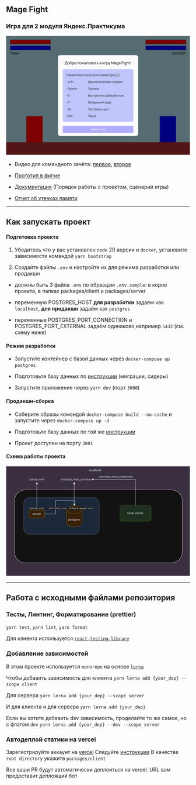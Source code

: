 ## Mage Fight

### Игра для 2 модуля Яндекс.Практикума

![preview.png](packages/client/public/images/rawPreview.png)

- Видео для командного зачёта: [первое](https://disk.yandex.ru/i/bemFDp9nvTfZHA), [второе](https://disk.yandex.ru/i/iu2oCUOj1yAxTA)

- [Прототип в фигме](https://www.figma.com/design/JxDvcmFWCqOx6ll6lmoTRD/MAGE-FIGHT)

- [Документация](docs/README.md) (Порядок работы с проектом, сценарий игры)

- [Отчет об утечках памяти](MEMORYLEAKS.md)

---

## Как запускать проект

#### Подготовка проекта

1. Убедитесь что у вас установлен `node` 20 версии и `docker`, установите зависимости командой `yarn bootstrap`

2. Создайте файлы `.env` и настройте их для режима разработки или продакшн

- должны быть 3 файла `.env` по образцам `.env.sample`: в корне проекта, в папках packages/client и packages/server

- переменную POSTGRES_HOST **для разработки** задаём как `localhost`, **для продакшн** задаём как `postgres`

- переменные POSTGRES_PORT_CONNECTION и POSTGRES_PORT_EXTERNAL задаём одинаково,например `5432` (см. схему ниже)

#### Режим разработки

- Запустите контейнер с базой данных через `docker-compose up postgres`

- Подготовьте базу данных по [инструкции](packages/server/README.md) (миграции, сидеры)

- Запустите приложение через `yarn dev` (порт `3000`)

#### Продакшн-сборка

- Соберите образы командой `docker-compose build --no-cache` и запустите через `docker-compose up -d`

- Подготовьте базу данных по той же [инструкции](packages/server/README.md)

- Проект доступен на порту `3001`

#### Схема работы проекта

![Схема работы проекта](packages/client/public/images/schema.png)

---

## Работа с исходными файлами репозитория

### Тесты, Линтинг, Форматирование (prettier)

`yarn test`, `yarn lint`, `yarn format`

Для клиента используется [`react-testing-library`](https://testing-library.com/docs/react-testing-library/intro/)

### Добавление зависимостей

В этом проекте используется `monorepo` на основе [`lerna`](https://github.com/lerna/lerna)

Чтобы добавить зависимость для клиента
`yarn lerna add {your_dep} --scope client`

Для сервера
`yarn lerna add {your_dep} --scope server`

И для клиента и для сервера
`yarn lerna add {your_dep}`

Если вы хотите добавить dev зависимость, проделайте то же самое, но с флагом `dev`
`yarn lerna add {your_dep} --dev --scope server`

### Автодеплой статики на vercel

Зарегистрируйте аккаунт на [vercel](https://vercel.com/)
Следуйте [инструкции](https://vitejs.dev/guide/static-deploy.html#vercel-for-git)
В качестве `root directory` укажите `packages/client`

Все ваши PR будут автоматически деплоиться на vercel. URL вам предоставит деплоящий бот
